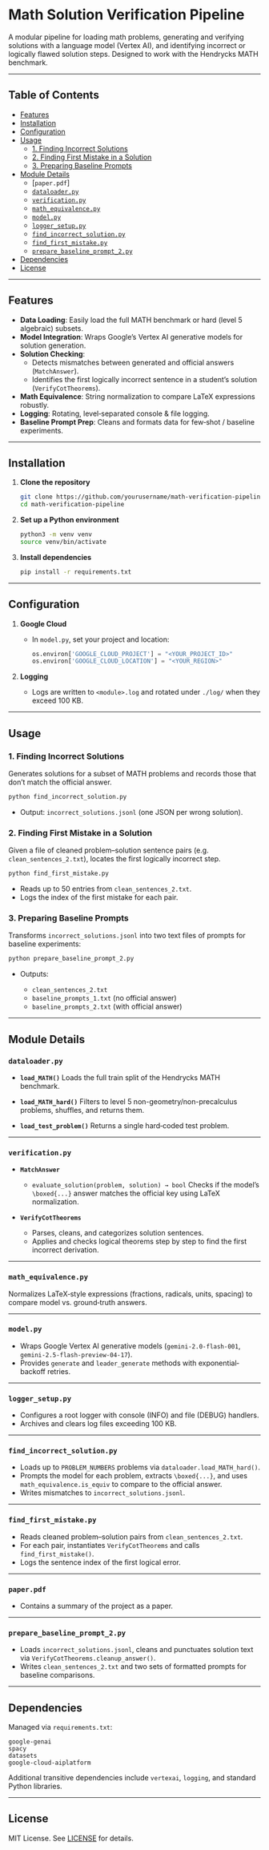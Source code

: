 # Math Solution Verification Pipeline

A modular pipeline for loading math problems, generating and verifying solutions with a language model (Vertex AI), and identifying incorrect or logically flawed solution steps. Designed to work with the Hendrycks MATH benchmark.

---

## Table of Contents

- [Features](#features)  
- [Installation](#installation)  
- [Configuration](#configuration)  
- [Usage](#usage)  
  - [1. Finding Incorrect Solutions](#1-finding-incorrect-solutions)  
  - [2. Finding First Mistake in a Solution](#2-finding-first-mistake-in-a-solution)  
  - [3. Preparing Baseline Prompts](#3-preparing-baseline-prompts)  
- [Module Details](#module-details)
  - [`paper.pdf`]
  - [`dataloader.py`](#dataloaderpy)  
  - [`verification.py`](#verificationpy)  
  - [`math_equivalence.py`](#math_equivalencepy)  
  - [`model.py`](#modelpy)  
  - [`logger_setup.py`](#logger_setuppy)  
  - [`find_incorrect_solution.py`](#find_incorrect_solutionpy)  
  - [`find_first_mistake.py`](#find_first_mistakepy)  
  - [`prepare_baseline_prompt_2.py`](#prepare_baseline_prompt_2py)  
- [Dependencies](#dependencies)  
- [License](#license)  

---

## Features

- **Data Loading**: Easily load the full MATH benchmark or hard (level 5 algebraic) subsets.  
- **Model Integration**: Wraps Google’s Vertex AI generative models for solution generation.  
- **Solution Checking**:  
  - Detects mismatches between generated and official answers (`MatchAnswer`).  
  - Identifies the first logically incorrect sentence in a student’s solution (`VerifyCotTheorems`).  
- **Math Equivalence**: String normalization to compare LaTeX expressions robustly.  
- **Logging**: Rotating, level‐separated console & file logging.  
- **Baseline Prompt Prep**: Cleans and formats data for few‐shot / baseline experiments.

---

## Installation

1. **Clone the repository**  
   ```bash
   git clone https://github.com/yourusername/math-verification-pipeline.git
   cd math-verification-pipeline
    ```

2. **Set up a Python environment**

   ```bash
   python3 -m venv venv
   source venv/bin/activate
   ```

3. **Install dependencies**

   ```bash
   pip install -r requirements.txt
   ```

---

## Configuration

1. **Google Cloud**

   * In `model.py`, set your project and location:

     ```python
     os.environ['GOOGLE_CLOUD_PROJECT'] = "<YOUR_PROJECT_ID>"
     os.environ['GOOGLE_CLOUD_LOCATION'] = "<YOUR_REGION>"
     ```

2. **Logging**

   * Logs are written to `<module>.log` and rotated under `./log/` when they exceed 100 KB.

---

## Usage

### 1. Finding Incorrect Solutions

Generates solutions for a subset of MATH problems and records those that don’t match the official answer.

```bash
python find_incorrect_solution.py
```

* Output: `incorrect_solutions.jsonl` (one JSON per wrong solution).

### 2. Finding First Mistake in a Solution

Given a file of cleaned problem–solution sentence pairs (e.g. `clean_sentences_2.txt`), locates the first logically incorrect step.

```bash
python find_first_mistake.py
```

* Reads up to 50 entries from `clean_sentences_2.txt`.
* Logs the index of the first mistake for each pair.

### 3. Preparing Baseline Prompts

Transforms `incorrect_solutions.jsonl` into two text files of prompts for baseline experiments:

```bash
python prepare_baseline_prompt_2.py
```

* Outputs:

  * `clean_sentences_2.txt`
  * `baseline_prompts_1.txt` (no official answer)
  * `baseline_prompts_2.txt` (with official answer)

---

## Module Details

### `dataloader.py`

* **`load_MATH()`**
  Loads the full train split of the Hendrycks MATH benchmark.

* **`load_MATH_hard()`**
  Filters to level 5 non-geometry/non-precalculus problems, shuffles, and returns them.

* **`load_test_problem()`**
  Returns a single hard‐coded test problem.

---

### `verification.py`

* **`MatchAnswer`**

  * `evaluate_solution(problem, solution) → bool`
    Checks if the model’s `\boxed{...}` answer matches the official key using LaTeX normalization.

* **`VerifyCotTheorems`**

  * Parses, cleans, and categorizes solution sentences.
  * Applies and checks logical theorems step by step to find the first incorrect derivation.

---

### `math_equivalence.py`

Normalizes LaTeX‐style expressions (fractions, radicals, units, spacing) to compare model vs. ground‐truth answers.

---

### `model.py`

* Wraps Google Vertex AI generative models (`gemini-2.0-flash-001`, `gemini-2.5-flash-preview-04-17`).
* Provides `generate` and `leader_generate` methods with exponential‐backoff retries.

---

### `logger_setup.py`

* Configures a root logger with console (INFO) and file (DEBUG) handlers.
* Archives and clears log files exceeding 100 KB.

---

### `find_incorrect_solution.py`

* Loads up to `PROBLEM_NUMBERS` problems via `dataloader.load_MATH_hard()`.
* Prompts the model for each problem, extracts `\boxed{...}`, and uses `math_equivalence.is_equiv` to compare to the official answer.
* Writes mismatches to `incorrect_solutions.jsonl`.

---

### `find_first_mistake.py`

* Reads cleaned problem–solution pairs from `clean_sentences_2.txt`.
* For each pair, instantiates `VerifyCotTheorems` and calls `find_first_mistake()`.
* Logs the sentence index of the first logical error.

---
### `paper.pdf `

* Contains a summary of the project as a paper.

---

### `prepare_baseline_prompt_2.py`

* Loads `incorrect_solutions.jsonl`, cleans and punctuates solution text via `VerifyCotTheorems.cleanup_answer()`.
* Writes `clean_sentences_2.txt` and two sets of formatted prompts for baseline comparisons.

---

## Dependencies

Managed via `requirements.txt`:

```text
google-genai
spacy
datasets
google-cloud-aiplatform
```

Additional transitive dependencies include `vertexai`, `logging`, and standard Python libraries.

---

## License

MIT License. See [LICENSE](LICENSE) for details.

```
```
